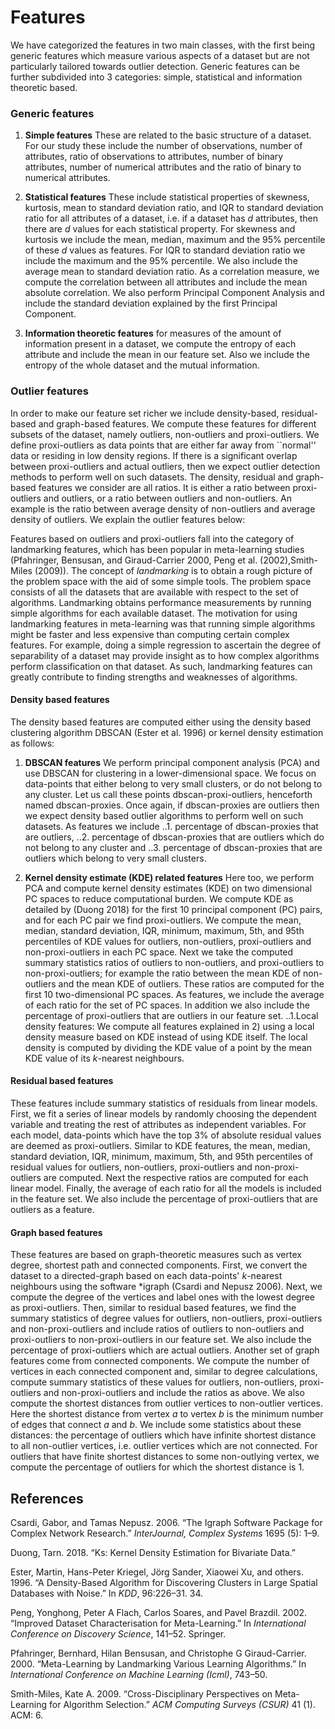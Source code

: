 Features
================

We have categorized the features in two main classes, with the first being generic features which measure various aspects of a dataset but are not particularly tailored towards outlier detection. Generic features can be further subdivided into 3 categories: simple, statistical and information theoretic based.

### Generic features

1.  **Simple features** These are related to the basic structure of a dataset. For our study these include the number of observations, number of attributes, ratio of observations to attributes, number of binary attributes, number of numerical attributes and the ratio of binary to numerical attributes.

2.  **Statistical features** These include statistical properties of skewness, kurtosis, mean to standard deviation ratio, and IQR to standard deviation ratio for all attributes of a dataset, i.e. if a dataset has *d* attributes, then there are *d* values for each statistical property. For skewness and kurtosis we include the mean, median, maximum and the 95% percentile of these *d* values as features. For IQR to standard deviation ratio we include the maximum and the 95% percentile. We also include the average mean to standard deviation ratio. As a correlation measure, we compute the correlation between all attributes and include the mean absolute correlation. We also perform Principal Component Analysis and include the standard deviation explained by the first Principal Component.

3.  **Information theoretic features** for measures of the amount of information present in a dataset, we compute the entropy of each attribute and include the mean in our feature set. Also we include the entropy of the whole dataset and the mutual information.

### Outlier features

In order to make our feature set richer we include density-based, residual-based and graph-based features. We compute these features for different subsets of the dataset, namely outliers, non-outliers and proxi-outliers. We define proxi-outliers as data points that are either far away from \`\`normal'' data or residing in low density regions. If there is a significant overlap between proxi-outliers and actual outliers, then we expect outlier detection methods to perform well on such datasets. The density, residual and graph-based features we consider are all ratios. It is either a ratio between proxi-outliers and outliers, or a ratio between outliers and non-outliers. An example is the ratio between average density of non-outliers and average density of outliers. We explain the outlier features below:

Features based on outliers and proxi-outliers fall into the category of landmarking features, which has been popular in meta-learning studies (Pfahringer, Bensusan, and Giraud-Carrier 2000, Peng et al. (2002),Smith-Miles (2009)). The concept of *landmarking* is to obtain a rough picture of the problem space with the aid of some simple tools. The problem space consists of all the datasets that are available with respect to the set of algorithms. Landmarking obtains performance measurements by running simple algorithms for each available dataset. The motivation for using landmarking features in meta-learning was that running simple algorithms might be faster and less expensive than computing certain complex features. For example, doing a simple regression to ascertain the degree of separability of a dataset may provide insight as to how complex algorithms perform classification on that dataset. As such, landmarking features can greatly contribute to finding strengths and weaknesses of algorithms.

#### Density based features

The density based features are computed either using the density based clustering algorithm DBSCAN (Ester et al. 1996) or kernel density estimation as follows:

1.  **DBSCAN features** We perform principal component analysis (PCA) and use DBSCAN for clustering in a lower-dimensional space. We focus on data-points that either belong to very small clusters, or do not belong to any cluster. Let us call these points dbscan-proxi-outliers, henceforth named dbscan-proxies. Once again, if dbscan-proxies are outliers then we expect density based outlier algorithms to perform well on such datasets. As features we include ..1. percentage of dbscan-proxies that are outliers, ..2. percentage of dbscan-proxies that are outliers which do not belong to any cluster and ..3. percentage of dbscan-proxies that are outliers which belong to very small clusters.

2.  **Kernel density estimate (KDE) related features** Here too, we perform PCA and compute kernel density estimates (KDE) on two dimensional PC spaces to reduce computational burden. We compute KDE as detailed by (Duong 2018) for the first 10 principal component (PC) pairs, and for each PC pair we find proxi-outliers. We compute the mean, median, standard deviation, IQR, minimum, maximum, 5th, and 95th percentiles of KDE values for outliers, non-outliers, proxi-outliers and non-proxi-outliers in each PC space. Next we take the computed summary statistics ratios of outliers to non-outliers, and proxi-outliers to non-proxi-outliers; for example the ratio between the mean KDE of non-outliers and the mean KDE of outliers. These ratios are computed for the first 10 two-dimensional PC spaces. As features, we include the average of each ratio for the set of PC spaces. In addition we also include the percentage of proxi-outliers that are outliers in our feature set. ..1.Local density features: We compute all features explained in 2) using a local density measure based on KDE instead of using KDE itself. The local density is computed by dividing the KDE value of a point by the mean KDE value of its *k*-nearest neighbours.

#### Residual based features

These features include summary statistics of residuals from linear models. First, we fit a series of linear models by randomly choosing the dependent variable and treating the rest of attributes as independent variables. For each model, data-points which have the top 3% of absolute residual values are deemed as proxi-outliers. Similar to KDE features, the mean, median, standard deviation, IQR, minimum, maximum, 5th, and 95th percentiles of residual values for outliers, non-outliers, proxi-outliers and non-proxi-outliers are computed. Next the respective ratios are computed for each linear model. Finally, the average of each ratio for all the models is included in the feature set. We also include the percentage of proxi-outliers that are outliers as a feature.

#### Graph based features

These features are based on graph-theoretic measures such as vertex degree, shortest path and connected components. First, we convert the dataset to a directed-graph based on each data-points' *k*-nearest neighbours using the software \*igraph (Csardi and Nepusz 2006). Next, we compute the degree of the vertices and label ones with the lowest degree as proxi-outliers. Then, similar to residual based features, we find the summary statistics of degree values for outliers, non-outliers, proxi-outliers and non-proxi-outliers and include ratios of outliers to non-outliers and proxi-outliers to non-proxi-outliers in our feature set. We also include the percentage of proxi-outliers which are actual outliers. Another set of graph features come from connected components. We compute the number of vertices in each connected component and, similar to degree calculations, compute summary statistics of these values for outliers, non-outliers, proxi-outliers and non-proxi-outliers and include the ratios as above. We also compute the shortest distances from outlier vertices to non-outlier vertices. Here the shortest distance from vertex *a* to vertex *b* is the minimum number of edges that connect *a* and *b*. We include some statistics about these distances: the percentage of outliers which have infinite shortest distance to all non-outlier vertices, i.e. outlier vertices which are not connected. For outliers that have finite shortest distances to some non-outlying vertex, we compute the percentage of outliers for which the shortest distance is 1.

References
----------

Csardi, Gabor, and Tamas Nepusz. 2006. “The Igraph Software Package for Complex Network Research.” *InterJournal, Complex Systems* 1695 (5): 1–9.

Duong, Tarn. 2018. “Ks: Kernel Density Estimation for Bivariate Data.”

Ester, Martin, Hans-Peter Kriegel, Jörg Sander, Xiaowei Xu, and others. 1996. “A Density-Based Algorithm for Discovering Clusters in Large Spatial Databases with Noise.” In *KDD*, 96:226–31. 34.

Peng, Yonghong, Peter A Flach, Carlos Soares, and Pavel Brazdil. 2002. “Improved Dataset Characterisation for Meta-Learning.” In *International Conference on Discovery Science*, 141–52. Springer.

Pfahringer, Bernhard, Hilan Bensusan, and Christophe G Giraud-Carrier. 2000. “Meta-Learning by Landmarking Various Learning Algorithms.” In *International Conference on Machine Learning (Icml)*, 743–50.

Smith-Miles, Kate A. 2009. “Cross-Disciplinary Perspectives on Meta-Learning for Algorithm Selection.” *ACM Computing Surveys (CSUR)* 41 (1). ACM: 6.
